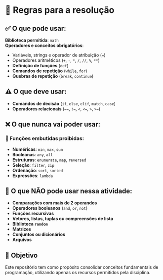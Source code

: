 # 📌 Regras para a resolução

## ✅ O que pode usar:
**Biblioteca permitida**: `math`  
**Operadores e conceitos obrigatórios**:  
- Variáveis, strings e operador de atribuição (`=`)  
- Operadores aritméticos (`+`, `-`, `*`, `/`, `//`, `%`, `**`)  
- **Definição de funções** (`def`)  
- **Comandos de repetição** (`while`, `for`)  
- **Quebras de repetição** (`break`, `continue`)  

## ⚠️ O que deve usar:
- **Comandos de decisão** (`if`, `else`, `elif`, `match`, `case`)  
- **Operadores relacionais** (`==`, `!=`, `<`, `<=`, `>`, `>=`)  

## ❌ O que nunca vai poder usar:
### 🔹 Funções embutidas proibidas:  
- **Numéricas**: `min`, `max`, `sum`  
- **Booleanas**: `any`, `all`  
- **Estruturas**: `enumerate`, `map`, `reversed`  
- **Seleção**: `filter`, `zip`  
- **Ordenação**: `sort`, `sorted`  
- **Expressões**: `lambda`  

## 🚫 O que **NÃO** pode usar nessa atividade:
- **Comparações com mais de 2 operandos**  
- **Operadores booleanos** (`and`, `or`, `not`)  
- **Funções recursivas**  
- **Vetores, listas, tuplas ou compreensões de lista**  
- **Biblioteca `random`**  
- **Matrizes**  
- **Conjuntos ou dicionários**  
- **Arquivos**
  
## 🎯 Objetivo  
Este repositório tem como propósito consolidar conceitos fundamentais de programação, utilizando apenas os recursos permitidos pela disciplina.  
